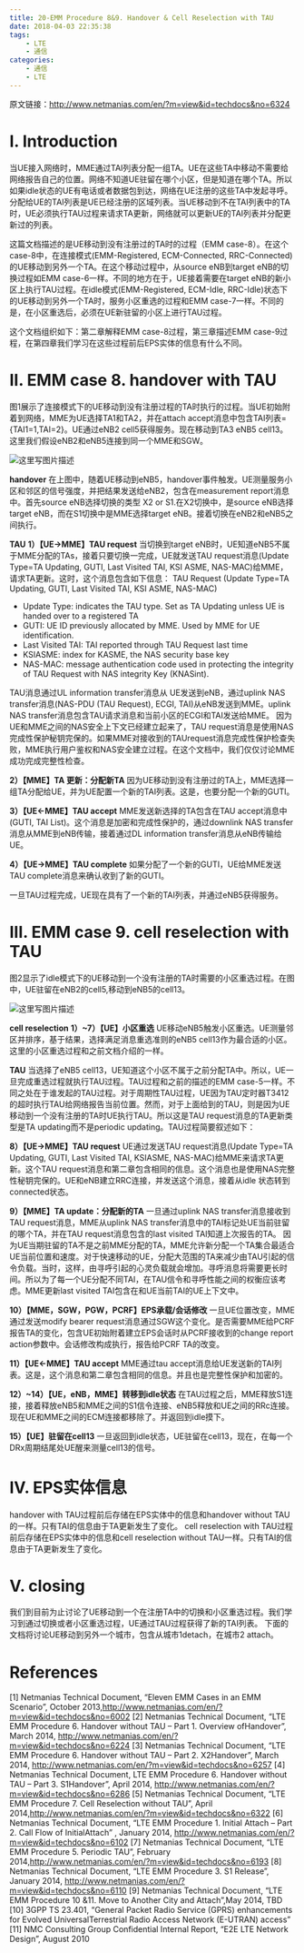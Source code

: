```yaml
---
title: 20-EMM Procedure 8&9. Handover & Cell Reselection with TAU
date: 2018-04-03 22:35:38
tags:
    - LTE
    - 通信
categories:
    - 通信
    - LTE
---
```

原文链接：http://www.netmanias.com/en/?m=view&id=techdocs&no=6324

# I. Introduction

当UE接入网络时，MME通过TAI列表分配一组TA。UE在这些TA中移动不需要给网络报告自己的位置。网络不知道UE驻留在哪个小区，但是知道在哪个TA。所以如果idle状态的UE有电话或者数据包到达，网络在UE注册的这些TA中发起寻呼。分配给UE的TAI列表是UE已经注册的区域列表。当UE移动到不在TAI列表中的TA时，UE必须执行TAU过程来请求TA更新，网络就可以更新UE的TAI列表并分配更新过的列表。

这篇文档描述的是UE移动到没有注册过的TA时的过程（EMM case-8）。在这个case-8中，在连接模式(EMM-Registered, ECM-Connected, RRC-Connected)的UE移动到另外一个TA。在这个移动过程中，从source eNB到target eNB的切换过程如EMM case-6一样。不同的地方在于，UE接着需要在target eNB的新小区上执行TAU过程。在idle模式(EMM-Registered, ECM-Idle, RRC-Idle)状态下的UE移动到另外一个TA时，服务小区重选的过程和EMM case-7一样。不同的是，在小区重选后，必须在UE新驻留的小区上进行TAU过程。

这个文档组织如下：第二章解释EMM  case-8过程，第三章描述EMM case-9过程，在第四章我们学习在这些过程前后EPS实体的信息有什么不同。

# II. EMM case 8. handover with TAU

图1展示了连接模式下的UE移动到没有注册过程的TA时执行的过程。当UE初始附着到网络，MME为UE选择TA1和TA2，并在attach accept消息中包含TAI列表={TAI1=1,TAI=2}。UE通过eNB2 cell5获得服务。现在移动到TA3 eNB5 cell13。这里我们假设eNB2和eNB5连接到同一个MME和SGW。

![这里写图片描述](http://img.blog.csdn.net/20151010123510098)

**handover**
在上图中，随着UE移动到eNB5，handover事件触发。UE测量服务小区和邻区的信号强度，并把结果发送给eNB2，包含在measurement report消息中。首先source eNB选择切换的类型 X2 or S1.在X2切换中，是source eNB选择target eNB，而在S1切换中是MME选择target eNB。接着切换在eNB2和eNB5之间执行。

**TAU**
**1）【UE->MME】TAU request**
当切换到target eNB时，UE知道eNB5不属于MME分配的TAs，接着只要切换一完成，UE就发送TAU request消息(Update Type=TA Updating, GUTI, Last Visited TAI, KSI ASME, NAS-MAC)给MME，请求TA更新。这时，这个消息包含如下信息：
TAU Request (Update Type=TA Updating, GUTI, Last Visited TAI, KSI ASME, NAS-MAC)

 - Update Type: indicates the TAU type. Set as TA Updating unless UE is handed over to a registered TA
 - GUTI: UE ID previously allocated by MME. Used by MME for UE identification.
 - Last Visited TAI: TAI reported through TAU Request last time
 - KSIASME: index for KASME, the NAS security base key
 - NAS-MAC: message authentication code used in protecting the integrity of TAU Request with NAS integrity Key (KNASint).

TAU消息通过UL information transfer消息从 UE发送到eNB，通过uplink NAS transfer消息(NAS-PDU (TAU Request), ECGI, TAI)从eNB发送到MME。uplink NAS transfer消息包含TAU请求消息和当前小区的ECGI和TAI发送给MME。
因为UE和MME之间的NAS安全上下文已经建立起来了，TAU request消息是使用NAS完成性保护秘钥完保的。如果MME对接收到的TAUrequest消息完成性保护检查失败，MME执行用户鉴权和NAS安全建立过程。在这个文档中，我们仅仅讨论MME成功完成完整性检查。

**2）【MME】TA 更新：分配新TA**
因为UE移动到没有注册过的TA上，MME选择一组TA分配给UE，并为UE配置一个新的TAI列表。这是，也要分配一个新的GUTI。

**3）【UE<-MME】TAU accept**
MME发送新选择的TA包含在TAU accept消息中(GUTI, TAI List)。这个消息是加密和完成性保护的，通过downlink NAS transfer消息从MME到eNB传输，接着通过DL information transfer消息从eNB传输给UE。

**4）【UE->MME】TAU complete**
如果分配了一个新的GUTI，UE给MME发送TAU complete消息来确认收到了新的GUTI。

一旦TAU过程完成，UE现在具有了一个新的TAI列表，并通过eNB5获得服务。

# III. EMM case 9. cell reselection with TAU

图2显示了idle模式下的UE移动到一个没有注册的TA时需要的小区重选过程。在图中，UE驻留在eNB2的cell5,移动到eNB5的cell13。

![这里写图片描述](http://img.blog.csdn.net/20151010123621479)

**cell reselection**
**1）~7）【UE】小区重选**
UE移动eNB5触发小区重选。UE测量邻区并排序，基于结果，选择满足消息重选准则的eNB5 cell13作为最合适的小区。这里的小区重选过程和之前文档介绍的一样。

**TAU**
当选择了eNB5 cell13，UE知道这个小区不属于之前分配TA中。所以，UE一旦完成重选过程就执行TAU过程。TAU过程和之前的描述的EMM case-5一样。不同之处在于谁发起的TAU过程。对于周期性TAU过程，UE因为TAU定时器T3412的超时执行TAU给网络报告当前位置。然而，对于上面给到的TAU，则是因为UE移动到一个没有注册的TA时UE执行TAU。所以这是TAU request消息的TA更新类型是TA updating而不是periodic updating。TAU过程简要叙述如下：

**8）【UE->MME】TAU request**
UE通过发送TAU request消息(Update Type=TA Updating, GUTI, Last Visited TAI, KSIASME, NAS-MAC)给MME来请求TA更新。这个TAU request消息和第二章包含相同的信息。这个消息也是使用NAS完整性秘钥完保的。UE和eNB建立RRC连接，并发送这个消息，接着从idle 状态转到connected状态。

**9）【MME】TA update：分配新的TA**
一旦通过uplink NAS transfer消息接收到TAU request消息，MME从uplink NAS transfer消息中的TAI标记处UE当前驻留的哪个TA，并在TAU request消息包含的last visited TAI知道上次报告的TA。
因为UE当期驻留的TA不是之前MME分配的TA，MME允许新分配一个TA集合最适合UE当前位置和速度。对于快速移动的UE，分配大范围的TA来减少由TAU引起的信令负载。当时，这样，由寻呼引起的心灵负载就会增加。寻呼消息将需要更长时间。所以为了每一个UE分配不同TAI，在TAU信令和寻呼性能之间的权衡应该考虑。MME更新last visited TAI包含在和UE当前TAI的UE上下文中。

**10）【MME，SGW，PGW，PCRF】EPS承载/会话修改**
一旦UE位置改变，MME通过发送modify bearer request消息通过SGW这个变化。是否需要MME给PCRF报告TA的变化，包含UE初始附着建立EPS会话时从PCRF接收到的change report action参数中。会话修改构成执行，报告给PCRF TA的改变。

**11）【UE<-MME】TAU accept**
MME通过tau accept消息给UE发送新的TAI列表。这是，这个消息和第二章包含相同的信息。并且也是完整性保护和加密的。

**12）~14）【UE，eNB，MME】转移到idle状态**
在TAU过程之后，MME释放S1连接，接着释放eNB5和MME之间的S1信令连接、eNB5释放和UE之间的RRc连接。现在UE和MME之间的ECM连接都移除了。并返回到idle摸下。

**15）【UE】驻留在cell13**
一旦返回到idle状态，UE驻留在cell13，现在，在每一个DRx周期结尾处UE醒来测量cell13的信号。

# IV. EPS实体信息
handover with TAU过程前后存储在EPS实体中的信息和handover without TAU的一样。只有TAI的信息由于TA更新发生了变化。
cell reselection with TAU过程前后存储在EPS实体中的信息和cell reselection without TAU一样。只有TAI的信息由于TA更新发生了变化。

# V. closing

我们到目前为止讨论了UE移动到一个在注册TA中的切换和小区重选过程。我们学习到通过切换或者小区重选过程，UE通过TAU过程获得了新的TAI列表。
下面的文档将讨论UE移动到另外一个城市，包含从城市1detach，在城市2 attach。

# References
[1] Netmanias Technical Document, “Eleven EMM Cases in an EMM Scenario”, October 2013,http://www.netmanias.com/en/?m=view&id=techdocs&no=6002
[2] Netmanias Technical Document, “LTE EMM Procedure 6. Handover without TAU – Part 1. Overview ofHandover”, March 2014, http://www.netmanias.com/en/?m=view&id=techdocs&no=6224
[3] Netmanias Technical Document, “LTE EMM Procedure 6. Handover without TAU – Part 2. X2Handover”, March 2014, http://www.netmanias.com/en/?m=view&id=techdocs&no=6257
[4] Netmanias Technical Document, LTE EMM Procedure 6. Handover without TAU – Part 3. S1Handover”, April 2014, http://www.netmanias.com/en/?m=view&id=techdocs&no=6286
[5] Netmanias Technical Document, “LTE EMM Procedure 7. Cell Reselection without TAU”, April 2014,http://www.netmanias.com/en/?m=view&id=techdocs&no=6322
[6] Netmanias Technical Document, “LTE EMM Procedure 1. Initial Attach – Part 2. Call Flow of InitialAttach” , January 2014, http://www.netmanias.com/en/?m=view&id=techdocs&no=6102
[7] Netmanias Technical Document, “LTE EMM Procedure 5. Periodic TAU”, February 2014,http://www.netmanias.com/en/?m=view&id=techdocs&no=6193
[8] Netmanias Technical Document, “LTE EMM Procedure 3. S1 Release”, January 2014,
http://www.netmanias.com/en/?m=view&id=techdocs&no=6110
[9] Netmanias Technical Document, “LTE EMM Procedure 10 &11. Move to Another City and Attach”,May 2014, TBD
[10] 3GPP TS 23.401, “General Packet Radio Service (GPRS) enhancements for Evolved UniversalTerrestrial Radio Access Network (E-UTRAN) access”
[11] NMC Consulting Group Confidential Internal Report, “E2E LTE Network Design”, August 2010